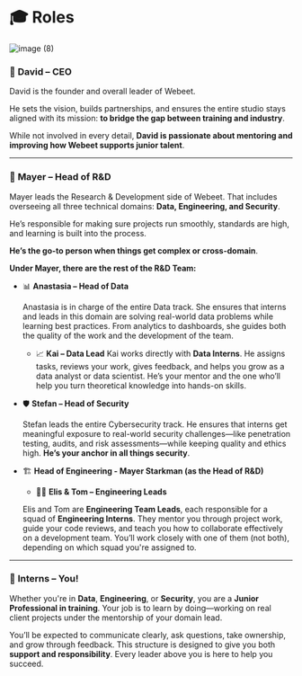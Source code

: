 # 🎓 Roles

![image (8)](https://github.com/user-attachments/assets/dc4cf08f-a664-42a2-8db4-0aff159658c7)

### 🧭 **David – CEO**

David is the founder and overall leader of Webeet. 

He sets the vision, builds partnerships, and ensures the entire studio stays aligned with its mission: **to bridge the gap between training and industry**. 

While not involved in every detail, **David is passionate about mentoring and improving how Webeet supports junior talent**.

---

### 🔬 **Mayer – Head of R&D**

Mayer leads the Research & Development side of Webeet. That includes overseeing all three technical domains: **Data, Engineering, and Security**. 

He’s responsible for making sure projects run smoothly, standards are high, and learning is built into the process. 

**He’s the go-to person when things get complex or cross-domain**.

**Under Mayer, there are the rest of the R&D Team:**
    
- 📊 **Anastasia – Head of Data**
    
    Anastasia is in charge of the entire Data track. She ensures that interns and leads in this domain are solving real-world data problems while learning best practices. From analytics to dashboards, she guides both the quality of the work and the development of the team.
    
    - 📈 **Kai – Data Lead**
    Kai works directly with **Data Interns**. He assigns tasks, reviews your work, gives feedback, and helps you grow as a data analyst or data scientist. He’s your mentor and the one who’ll help you turn theoretical knowledge into hands-on skills.
- 🛡️ **Stefan – Head of Security**
    
    Stefan leads the entire Cybersecurity track. He ensures that interns get meaningful exposure to real-world security challenges—like penetration testing, audits, and risk assessments—while keeping quality and ethics high. **He’s your anchor in all things security**.

- 🏗️ **Head of Engineering - Mayer Starkman (as the Head of R&D)**
    
    - 🧑‍💻 **Elis & Tom – Engineering Leads**
    
    Elis and Tom are **Engineering Team Leads**, each responsible for a squad of **Engineering Interns**.     They mentor you through project work, guide your code reviews, and teach you how to collaborate effectively on a development team. You’ll work closely with one of them (not both), depending on which squad you're assigned to.

---

### 🧪 **Interns – You!**

Whether you're in **Data**, **Engineering**, or **Security**, you are a **Junior Professional in training**. Your job is to learn by doing—working on real client projects under the mentorship of your domain lead. 

You’ll be expected to communicate clearly, ask questions, take ownership, and grow through feedback. This structure is designed to give you both **support and responsibility**. Every leader above you is here to help you succeed.

